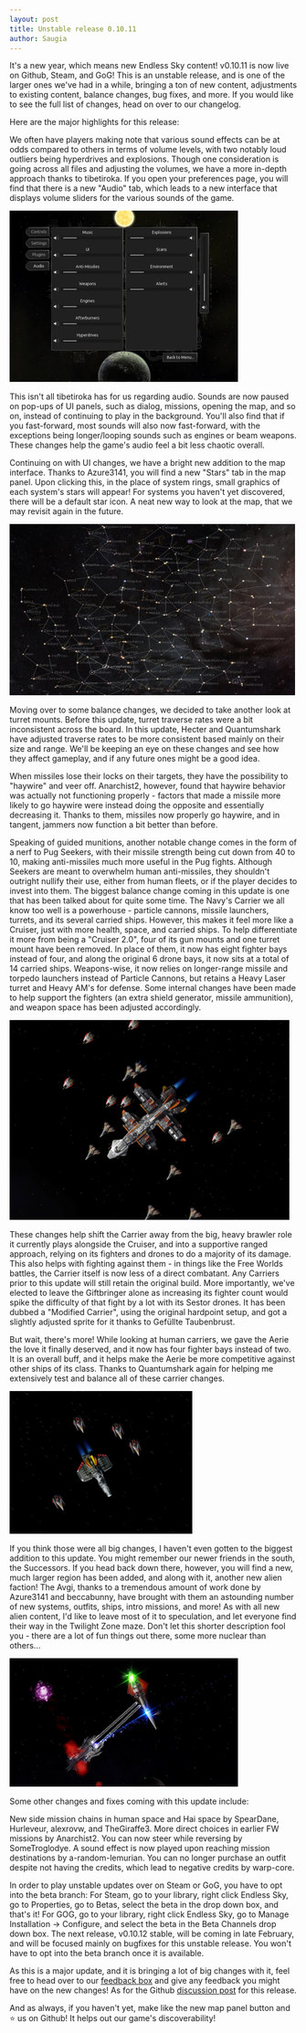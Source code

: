 ```yaml
---
layout: post
title: Unstable release 0.10.11
author: Saugia
---
```


It's a new year, which means new Endless Sky content! v0.10.11 is now live on Github, Steam, and GoG! This is an unstable release, and is one of the larger ones we've had in a while, bringing a ton of new content, adjustments to existing content, balance changes, bug fixes, and more. If you would like to see the full list of changes, head on over to our changelog.

Here are the major highlights for this release:

We often have players making note that various sound effects can be at odds compared to others in terms of volume levels, with two notably loud outliers being hyperdrives and explosions. Though one consideration is going across all files and adjusting the volumes, we have a more in-depth approach thanks to tibetiroka. If you open your preferences page, you will find that there is a new "Audio" tab, which leads to a new interface that displays volume sliders for the various sounds of the game.

<img class="centered shadowed" src="/images/blog/v0.10.11/volume.jfif" width="400" height="300" />

This isn't all tibetiroka has for us regarding audio. Sounds are now paused on pop-ups of UI panels, such as dialog, missions, opening the map, and so on, instead of continuing to play in the background. You'll also find that if you fast-forward, most sounds will also now fast-forward, with the exceptions being longer/looping sounds such as engines or beam weapons. These changes help the game's audio feel a bit less chaotic overall.
 
Continuing on with UI changes, we have a bright new addition to the map interface. Thanks to Azure3141, you will find a new "Stars" tab in the map panel. Upon clicking this, in the place of system rings, small graphics of each system's stars will appear! For systems you haven't yet discovered, there will be a default star icon. A neat new way to look at the map, that we may revisit again in the future. 

<img class="centered shadowed" src="/images/blog/v0.10.11/stars.png" width="500" height="300" />

Moving over to some balance changes, we decided to take another look at turret mounts. Before this update, turret traverse rates were a bit inconsistent across the board. In this update, Hecter and Quantumshark have adjusted traverse rates to be more consistent based mainly on their size and range. We'll be keeping an eye on these changes and see how they affect gameplay, and if any future ones might be a good idea.

When missiles lose their locks on their targets, they have the possibility to "haywire" and veer off. Anarchist2, however, found that haywire behavior was actually not functioning properly - factors that made a missile more likely to go haywire were instead doing the opposite and essentially decreasing it. Thanks to them, missiles now properly go haywire, and in tangent, jammers now function a bit better than before.

Speaking of guided munitions, another notable change comes in the form of a nerf to Pug Seekers, with their missile strength being cut down from 40 to 10, making anti-missiles much more useful in the Pug fights. Although Seekers are meant to overwhelm human anti-missiles, they shouldn't outright nullify their use, either from human fleets, or if the player decides to invest into them.
The biggest balance change coming in this update is one that has been talked about for quite some time. The Navy's Carrier we all know too well is a powerhouse - particle cannons, missile launchers, turrets, and its several carried ships. However, this makes it feel more like a Cruiser, just with more health, space, and carried ships. To help differentiate it more from being a "Cruiser 2.0", four of its gun mounts and one turret mount have been removed. In place of them, it now has eight fighter bays instead of four, and along the original 6 drone bays, it now sits at a total of 14 carried ships. Weapons-wise, it now relies on longer-range missile and torpedo launchers instead of Particle Cannons, but retains a Heavy Laser turret and Heavy AM's for defense. Some internal changes have been made to help support the fighters (an extra shield generator, missile ammunition), and weapon space has been adjusted accordingly.

<img class="centered shadowed" src="/images/blog/v0.10.11/carrier.png" width="490" height="350" />

These changes help shift the Carrier away from the big, heavy brawler role it currently plays alongside the Cruiser, and into a supportive ranged approach, relying on its fighters and drones to do a majority of its damage. This also helps with fighting against them - in things like the Free Worlds battles, the Carrier itself is now less of a direct combatant. Any Carriers prior to this update will still retain the original build. More importantly, we've elected to leave the Giftbringer alone as increasing its fighter count would spike the difficulty of that fight by a lot with its Sestor drones. It has been dubbed a "Modified Carrier", using the original hardpoint setup, and got a slightly adjusted sprite for it thanks to Gefüllte Taubenbrust.

But wait, there's more! While looking at human carriers, we gave the Aerie the love it finally deserved, and it now has four fighter bays instead of two. It is an overall buff, and it helps make the Aerie be more competitive against other ships of its class. Thanks to Quantumshark again for helping me extensively test and balance all of these carrier changes. 

<img class="centered shadowed" src="/images/blog/v0.10.11/aerie.png" width="320" height="250" />

If you think those were all big changes, I haven't even gotten to the biggest addition to this update. You might remember our newer friends in the south, the Successors. If you head back down there, however, you will find a new, much larger region has been added, and along with it, another new alien faction! The Avgi, thanks to a tremendous amount of work done by Azure3141 and beccabunny, have brought with them an astounding number of new systems, outfits, ships, intro missions, and more! As with all new alien content, I'd like to leave most of it to speculation, and let everyone find their way in the Twilight Zone maze. Don't let this shorter description fool you - there are a lot of fun things out there, some more nuclear than others...

<img class="centered shadowed" src="/images/blog/v0.10.11/avgi.jfif" width="400" height="225" />

Some other changes and fixes coming with this update include:

New side mission chains in human space and Hai space by SpearDane, Hurleveur, alexrovw, and TheGiraffe3.
More direct choices in earlier FW missions by Anarchist2.
You can now steer while reversing by SomeTroglodye.
A sound effect is now played upon reaching mission destinations by a-random-lemurian.
You can no longer purchase an outfit despite not having the credits, which lead to negative credits by warp-core.

In order to play unstable updates over on Steam or GoG, you have to opt into the beta branch:
For Steam, go to your library, right click Endless Sky, go to Properties, go to Betas, select the beta in the drop down box, and that's it!
For GOG, go to your library, right click Endless Sky, go to Manage Installation -> Configure, and select the beta in the Beta Channels drop down box.
The next release, v0.10.12 stable, will be coming in late February, and will be focused mainly on bugfixes for this unstable release. You won't have to opt into the beta branch once it is available.

As this is a major update, and it is bringing a lot of big changes with it, feel free to head over to our [feedback box](https://docs.google.com/forms/d/e/1FAIpQLSdyuyskMNz8lHO3OQCfAnBHNzM7YFJgZDsqd64aefqtmGGmuw/viewform?usp=dialog) and give any feedback you might have on the new changes! As for the Github [discussion post](https://github.com/endless-sky/endless-sky/discussions/10947) for this release.

And as always, if you haven't yet, make like the new map panel button and ⭐ us on Github! It helps out our game's discoverability!
